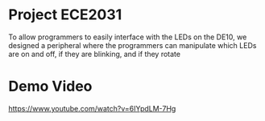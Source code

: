 # Project ECE2031
To allow programmers to easily interface with the LEDs on the DE10, we designed a peripheral where
the programmers can manipulate which LEDs are on and off, if they are blinking, and if they rotate
# Demo Video
https://www.youtube.com/watch?v=6IYpdLM-7Hg
